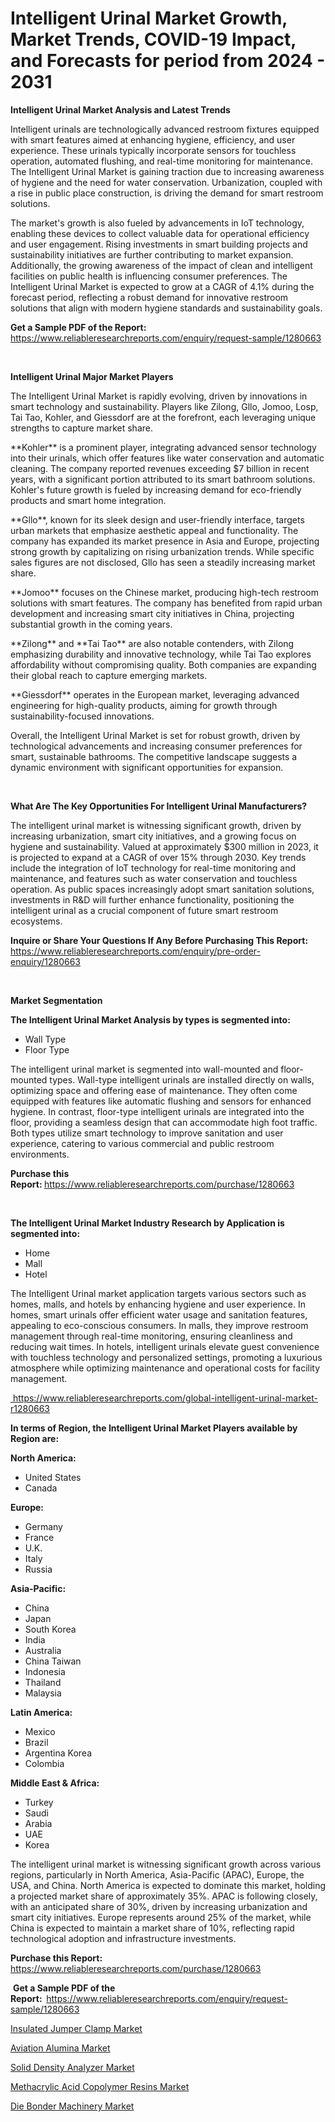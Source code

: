 <p><h1>Intelligent Urinal Market Growth, Market Trends, COVID-19 Impact, and Forecasts for period from 2024 - 2031</h1></p><p><strong>Intelligent Urinal Market Analysis and Latest Trends</strong></p>
<p><p>Intelligent urinals are technologically advanced restroom fixtures equipped with smart features aimed at enhancing hygiene, efficiency, and user experience. These urinals typically incorporate sensors for touchless operation, automated flushing, and real-time monitoring for maintenance. The Intelligent Urinal Market is gaining traction due to increasing awareness of hygiene and the need for water conservation. Urbanization, coupled with a rise in public place construction, is driving the demand for smart restroom solutions.</p><p>The market's growth is also fueled by advancements in IoT technology, enabling these devices to collect valuable data for operational efficiency and user engagement. Rising investments in smart building projects and sustainability initiatives are further contributing to market expansion. Additionally, the growing awareness of the impact of clean and intelligent facilities on public health is influencing consumer preferences. The Intelligent Urinal Market is expected to grow at a CAGR of 4.1% during the forecast period, reflecting a robust demand for innovative restroom solutions that align with modern hygiene standards and sustainability goals.</p></p>
<p><strong>Get a Sample PDF of the Report:&nbsp;</strong> <a href="https://www.reliableresearchreports.com/enquiry/request-sample/1280663?utm_campaign=1509&utm_medium=2&utm_source=Github&utm_content=ia&utm_term=12102024&utm_id=intelligent-urinal">https://www.reliableresearchreports.com/enquiry/request-sample/1280663</a></p>
<p>&nbsp;</p>
<p><strong>Intelligent Urinal Major Market Players</strong></p>
<p><p>The Intelligent Urinal Market is rapidly evolving, driven by innovations in smart technology and sustainability. Players like Zilong, Gllo, Jomoo, Losp, Tai Tao, Kohler, and Giessdorf are at the forefront, each leveraging unique strengths to capture market share.</p><p>**Kohler** is a prominent player, integrating advanced sensor technology into their urinals, which offer features like water conservation and automatic cleaning. The company reported revenues exceeding $7 billion in recent years, with a significant portion attributed to its smart bathroom solutions. Kohler's future growth is fueled by increasing demand for eco-friendly products and smart home integration.</p><p>**Gllo**, known for its sleek design and user-friendly interface, targets urban markets that emphasize aesthetic appeal and functionality. The company has expanded its market presence in Asia and Europe, projecting strong growth by capitalizing on rising urbanization trends. While specific sales figures are not disclosed, Gllo has seen a steadily increasing market share.</p><p>**Jomoo** focuses on the Chinese market, producing high-tech restroom solutions with smart features. The company has benefited from rapid urban development and increasing smart city initiatives in China, projecting substantial growth in the coming years. </p><p>**Zilong** and **Tai Tao** are also notable contenders, with Zilong emphasizing durability and innovative technology, while Tai Tao explores affordability without compromising quality. Both companies are expanding their global reach to capture emerging markets.</p><p>**Giessdorf** operates in the European market, leveraging advanced engineering for high-quality products, aiming for growth through sustainability-focused innovations.</p><p>Overall, the Intelligent Urinal Market is set for robust growth, driven by technological advancements and increasing consumer preferences for smart, sustainable bathrooms. The competitive landscape suggests a dynamic environment with significant opportunities for expansion.</p></p>
<p>&nbsp;</p>
<p><strong>What Are The Key Opportunities For Intelligent Urinal Manufacturers?</strong></p>
<p><p>The intelligent urinal market is witnessing significant growth, driven by increasing urbanization, smart city initiatives, and a growing focus on hygiene and sustainability. Valued at approximately $300 million in 2023, it is projected to expand at a CAGR of over 15% through 2030. Key trends include the integration of IoT technology for real-time monitoring and maintenance, and features such as water conservation and touchless operation. As public spaces increasingly adopt smart sanitation solutions, investments in R&D will further enhance functionality, positioning the intelligent urinal as a crucial component of future smart restroom ecosystems.</p></p>
<p><strong>Inquire or Share Your Questions If Any Before Purchasing This Report:</strong> <a href="https://www.reliableresearchreports.com/enquiry/pre-order-enquiry/1280663?utm_campaign=1509&utm_medium=2&utm_source=Github&utm_content=ia&utm_term=12102024&utm_id=intelligent-urinal">https://www.reliableresearchreports.com/enquiry/pre-order-enquiry/1280663</a></p>
<p>&nbsp;</p>
<p><strong>Market Segmentation</strong></p>
<p><strong>The Intelligent Urinal Market Analysis by types is segmented into:</strong></p>
<p><ul><li>Wall Type</li><li>Floor Type</li></ul></p>
<p><p>The intelligent urinal market is segmented into wall-mounted and floor-mounted types. Wall-type intelligent urinals are installed directly on walls, optimizing space and offering ease of maintenance. They often come equipped with features like automatic flushing and sensors for enhanced hygiene. In contrast, floor-type intelligent urinals are integrated into the floor, providing a seamless design that can accommodate high foot traffic. Both types utilize smart technology to improve sanitation and user experience, catering to various commercial and public restroom environments.</p></p>
<p><strong>Purchase this Report:&nbsp;</strong><a href="https://www.reliableresearchreports.com/purchase/1280663?utm_campaign=1509&utm_medium=2&utm_source=Github&utm_content=ia&utm_term=12102024&utm_id=intelligent-urinal">https://www.reliableresearchreports.com/purchase/1280663</a></p>
<p>&nbsp;</p>
<p><strong>The Intelligent Urinal Market Industry Research by Application is segmented into:</strong></p>
<p><ul><li>Home</li><li>Mall</li><li>Hotel</li></ul></p>
<p><p>The Intelligent Urinal market application targets various sectors such as homes, malls, and hotels by enhancing hygiene and user experience. In homes, smart urinals offer efficient water usage and sanitation features, appealing to eco-conscious consumers. In malls, they improve restroom management through real-time monitoring, ensuring cleanliness and reducing wait times. In hotels, intelligent urinals elevate guest convenience with touchless technology and personalized settings, promoting a luxurious atmosphere while optimizing maintenance and operational costs for facility management.</p></p>
<p><a href="https://www.reliableresearchreports.com/global-intelligent-urinal-market-r1280663?utm_campaign=1509&utm_medium=2&utm_source=Github&utm_content=ia&utm_term=12102024&utm_id=intelligent-urinal">&nbsp;https://www.reliableresearchreports.com/global-intelligent-urinal-market-r1280663</a></p>
<p><strong>In terms of Region, the Intelligent Urinal Market Players available by Region are:</strong></p>
<p>
    <p> <strong> North America: </strong>
        <ul>
            <li>United States</li>
            <li>Canada</li>
        </ul>
        </p> 
    <p> <strong> Europe: </strong>
        <ul>
            <li>Germany</li>
            <li>France</li>
            <li>U.K.</li>
            <li>Italy</li>
            <li>Russia</li>
        </ul>
        </p> 
    <p> <strong> Asia-Pacific: </strong>
        <ul>
            <li>China</li>
            <li>Japan</li>
            <li>South Korea</li>
            <li>India</li>
            <li>Australia</li>
            <li>China Taiwan</li>
            <li>Indonesia</li>
            <li>Thailand</li>
            <li>Malaysia</li>
        </ul>
        </p> 
    <p> <strong> Latin America: </strong>
        <ul>
            <li>Mexico</li>
            <li>Brazil</li>
            <li>Argentina Korea</li>
            <li>Colombia</li>
        </ul>
        </p> 
    <p> <strong> Middle East & Africa: </strong>
        <ul>
            <li>Turkey</li>
            <li>Saudi</li>
            <li>Arabia</li>
            <li>UAE</li>
            <li>Korea</li>
        </ul>
    </p>
    </p>
<p><p>The intelligent urinal market is witnessing significant growth across various regions, particularly in North America, Asia-Pacific (APAC), Europe, the USA, and China. North America is expected to dominate this market, holding a projected market share of approximately 35%. APAC is following closely, with an anticipated share of 30%, driven by increasing urbanization and smart city initiatives. Europe represents around 25% of the market, while China is expected to maintain a market share of 10%, reflecting rapid technological adoption and infrastructure investments.</p></p>
<p><strong>Purchase this Report: </strong><a href="https://www.reliableresearchreports.com/purchase/1280663?utm_campaign=1509&utm_medium=2&utm_source=Github&utm_content=ia&utm_term=12102024&utm_id=intelligent-urinal">https://www.reliableresearchreports.com/purchase/1280663</a></p>
<p>&nbsp;<strong>Get a Sample PDF of the Report:&nbsp;&nbsp;</strong><a href="https://www.reliableresearchreports.com/enquiry/request-sample/1280663?utm_campaign=1509&utm_medium=2&utm_source=Github&utm_content=ia&utm_term=12102024&utm_id=intelligent-urinal">https://www.reliableresearchreports.com/enquiry/request-sample/1280663</a></p>
<p><strong></strong></p>
<p><p><a href="https://www.linkedin.com/pulse/insulated-jumper-clamp-market-shifts-strategic-analysis-2024-2031-to9ve?utm_campaign=1509&utm_medium=2&utm_source=Github&utm_content=ia&utm_term=12102024&utm_id=intelligent-urinal">Insulated Jumper Clamp Market</a></p><p><a href="https://www.linkedin.com/pulse/aviation-alumina-market-global-regional-analysis-focus-end-i01gf?utm_campaign=1509&utm_medium=2&utm_source=Github&utm_content=ia&utm_term=12102024&utm_id=intelligent-urinal">Aviation Alumina Market</a></p><p><a href="https://www.linkedin.com/pulse/strategic-forecast-solid-density-analyzer-market-growth-opnwe?utm_campaign=1509&utm_medium=2&utm_source=Github&utm_content=ia&utm_term=12102024&utm_id=intelligent-urinal">Solid Density Analyzer Market</a></p><p><a href="https://github.com/sakalstgliemsk/Market-Research-Report-List-1/blob/main/methacrylic-acid-copolymer-resins-market.md?utm_campaign=1509&utm_medium=2&utm_source=Github&utm_content=ia&utm_term=12102024&utm_id=intelligent-urinal">Methacrylic Acid Copolymer Resins Market</a></p><p><a href="https://github.com/cecilahoi7/Market-Research-Report-List-1/blob/main/die-bonder-machinery-market.md?utm_campaign=1509&utm_medium=2&utm_source=Github&utm_content=ia&utm_term=12102024&utm_id=intelligent-urinal">Die Bonder Machinery Market</a></p></p>